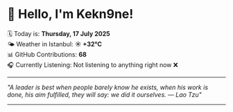 # 👋 Hello, I'm Kekn9ne!

🗓️ Today is: **Thursday, 17 July 2025**  
🌤️ Weather in Istanbul: **☀️   +32°C**  
📊 GitHub Contributions: **68**  
🎧 Currently Listening: Not listening to anything right now ❌

---

_"A leader is best when people barely know he exists, when his work is done, his aim fulfilled, they will say: we did it ourselves. — *Lao Tzu*"_

---
